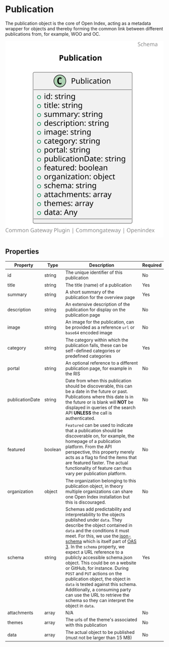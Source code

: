 # Publication

The publication object is the core of Open Index, acting as a metadata wrapper for objects and thereby forming the common link between different publications from, for example, WOO and OC.

![Class Diagram](https://github.com/CommonGateway/OpenIndex/blob/make-bundle-installable/docs/schema/Publication.svg)

## Properties

| Property | Type | Description | Required |
|----------|------|-------------|----------|
| id | string | The unique identifier of this publication | No |
| title | string | The title (name) of a publication | Yes |
| summary | string | A short summary of the publication for the overview page | Yes |
| description | string | An extensive description of the publication for display on the publication page | No |
| image | string | An image for the publication, can be provided as a reference `url` or `base64` encoded image | No |
| category | string | The category within which the publication falls, these can be self-defined categories or predefined categories | Yes |
| portal | string | An optional reference to a different publication page, for example in the RIS | No |
| publicationDate | string | Date from when this publication should be discoverable, this can be a date in the future or past. Publications where this date is in the future or is blank will **NOT** be displayed in queries of the search API **UNLESS** the call is authenticated. | No |
| featured | boolean | `Featured` can be used to indicate that a publication should be discoverable on, for example, the homepage of a publication platform. From the API perspective, this property merely acts as a flag to find the items that are featured faster. The actual functionality of feature can thus vary per publication platform. | No |
| organization | object | The organization belonging to this publication object, in theory multiple organizations can share one Open Index installation but this is discouraged. | No |
| schema | string | Schemas add predictability and interpretability to the objects published under `data`. They describe the object contained in `data` and the conditions it must meet. For this, we use the [json-schema](https://json-schema.org/) which is itself part of [OAS 3](https://swagger.io/specification/). In the `schema` property, we expect a URL reference to a publicly accessible schema.json object. This could be on a website or GitHub, for instance. During `POST` and `PUT` actions on the publication object, the object in `data` is tested against this schema. Additionally, a consuming party can use the URL to retrieve the schema so they can interpret the object in `data`. | Yes |
| attachments | array | N/A | No |
| themes | array | The urls of the theme's associated with this publication | No |
| data | array | The actual object to be published (must not be larger than 15 MB) | No |
